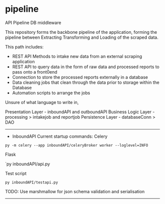 # pipeline
 API Pipeline DB middleware


This repository forms the backbone pipeline of the application, forming the pipeline between Extracting Transforming and Loading of the scraped data.

This path includes:
- REST API Methods to intake new data from an external scraping application
- REST API to query data in the form of raw data and processed reports to pass onto a front0end
- Connection to store the processed reports externally in a database
- Data cleaning jobs that clean through the data prior to storage within the Database
- Automation scripts to arrange the jobs

Unsure of what language to write in, 

Presentation Layer - inboundAPI and outboundAPI
Business Logic Layer - processing > intakejob and reportjob
Persistence Layer - databaseConn > DAO

-----

- InboundAPI
Current startup commands:
Celery
 
`py -m celery --app inboundAPI/celeryBroker worker --loglevel=INFO`

Flask 

`py inboundAPI/api.py

Test script 

`py inboundAPI/testapi.py`

TODO: Use marshmallow for json schema validation and serialisation

-----
